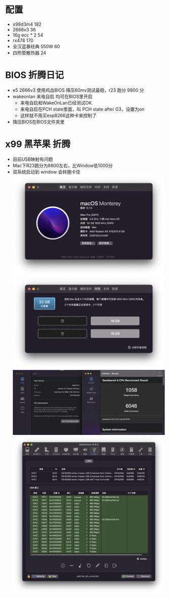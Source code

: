 # 配置
- x99d3m4 182
- 2666v3 36
- 16g ecc * 2 54
- rx478 170
- 全汉蓝暴经典 550W 60
- 四热管散热器 24
# BIOS 折腾日记
- e5 2666v3 使用鸡血BIOS 降压60mv测试最稳，r23 跑分 9900 分
- wakeonlan 来电自启 均可在BIOS里开启
    - 来电自启和WakeOnLan已经测试OK
    - 来电自启在PCH state里面，叫 PCH state after G3，设置为on
    - 这样就不用买esp8266这种卡来控制了
- 降压BIOS在BIOS文件夹里
# x99 黑苹果 折腾
- 目前USB映射有问题
- Mac下R23跑分为8800左右，比Window低1000分
- 双系统启动到 window 会转圈卡住
![概览](概览.png)
![内存](内存.png)
![GeekBench](GeekBench.png)
![USB](USB.png)
